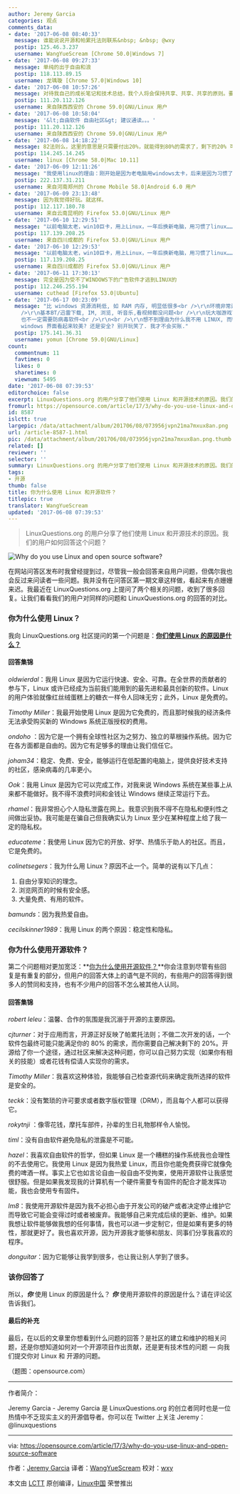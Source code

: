 ```yaml
---
author: Jeremy Garcia
categories: 观点
comments_data:
- date: '2017-06-08 08:40:33'
  message: 谁能说说开源和帕累托法则联系&nbsp; &nbsp; @wxy
  postip: 125.46.3.237
  username: WangYueScream [Chrome 50.0|Windows 7]
- date: '2017-06-08 09:27:33'
  message: 单纯的出于自由和浪
  postip: 118.113.89.15
  username: 龙瑀璇 [Chrome 57.0|Windows 10]
- date: '2017-06-08 10:57:26'
  message: 对待我自己的成长笔记和技术总结，我个人将会保持共享、共享、共享的原则。要不然自己忘记了都找不到。。。这很像DNA片段。最好的保留就是把自己复制出去！！！
  postip: 111.20.112.126
  username: 来自陕西西安的 Chrome 59.0|GNU/Linux 用户
- date: '2017-06-08 10:58:04'
  message: '&lt;自由软件 自由社区&gt; 建议通读。。。'
  postip: 111.20.112.126
  username: 来自陕西西安的 Chrome 59.0|GNU/Linux 用户
- date: '2017-06-08 14:18:22'
  message: 82法则么，这里的意思是只需要付出20%，就能得到80%的需求了，剩下的20% 可以付费或者自己搞定。
  postip: 114.245.14.245
  username: linux [Chrome 58.0|Mac 10.11]
- date: '2017-06-09 12:11:26'
  message: "我使用linux的理由：刚开始是因为老电脑用windows太卡，后来是因为习惯了就不想换了。<br />\r\n我使用开源软件的理由：并没有什么特殊的理由，linux下大多数实用和好用的软件都是开源的。但如果一个很不错的软件不开源，我还是会选择使用它。"
  postip: 222.137.31.211
  username: 来自河南郑州的 Chrome Mobile 58.0|Android 6.0 用户
- date: '2017-06-09 23:13:48'
  message: 因为我觉得好玩。就这样。
  postip: 112.117.180.78
  username: 来自云南昆明的 Firefox 53.0|GNU/Linux 用户
- date: '2017-06-10 12:29:51'
  message: "以前电脑太老，win10巨卡，用上Linux，一年后换新电脑，用习惯了linux……必要条件<br />\r\n恰好用linux相对不卡，恰好linux免费开源……充分条件"
  postip: 117.139.208.25
  username: 来自四川成都的 Firefox 53.0|GNU/Linux 用户
- date: '2017-06-10 12:29:53'
  message: "以前电脑太老，win10巨卡，用上Linux，一年后换新电脑，用习惯了linux……必要条件<br />\r\n恰好用linux相对不卡，恰好linux免费开源……充分条件"
  postip: 117.139.208.25
  username: 来自四川成都的 Firefox 53.0|GNU/Linux 用户
- date: '2017-06-11 17:30:13'
  message: 完全是因为受不了WINDOWS下的广告软件才逃到LINUX的
  postip: 112.246.255.194
  username: cuthead [Firefox 53.0|Ubuntu]
- date: '2017-06-17 00:23:09'
  message: "比 windows 资源消耗低, 如 RAM 内存, 明显低很多<br />\r\n环境非常适合用于开发, 安装软件也很方便, 一个指令即可<br
    />\r\n基本BT/迅雷下载, IM, 浏览, 听音乐,看视频都没问题<br />\r\n玩大咖游戏可以用 Steam, 但网上买游戏不是免费<br />\r\n不需要磁盘整理,
    也不一定需要防病毒软件<br />\r\n<br />\r\n想不到理由为什么我不用 LINUX, 而特意买 windows 来用. <br />\r\n就因为
    windows 界面看起来较美? 还是安全? 别开玩笑了. 我才不会买账."
  postip: 175.141.36.31
  username: yomun [Chrome 59.0|GNU/Linux]
count:
  commentnum: 11
  favtimes: 0
  likes: 0
  sharetimes: 0
  viewnum: 5495
date: '2017-06-08 07:39:53'
editorchoice: false
excerpt: LinuxQuestions.org 的用户分享了他们使用 Linux 和开源技术的原因。我们的用户如何回答这个问题？
fromurl: https://opensource.com/article/17/3/why-do-you-use-linux-and-open-source-software
id: 8587
islctt: true
largepic: /data/attachment/album/201706/08/073956jvpn21ma7mxux8an.png
url: /article-8587-1.html
pic: /data/attachment/album/201706/08/073956jvpn21ma7mxux8an.png.thumb.jpg
related: []
reviewer: ''
selector: ''
summary: LinuxQuestions.org 的用户分享了他们使用 Linux 和开源技术的原因。我们的用户如何回答这个问题？
tags:
- 开源
thumb: false
title: 你为什么使用 Linux 和开源软件？
titlepic: true
translator: WangYueScream
updated: '2017-06-08 07:39:53'
---
```



> 
> LinuxQuestions.org 的用户分享了他们使用 Linux 和开源技术的原因。我们的用户如何回答这个问题？
> 
> 
> 


![Why do you use Linux and open source software?](/data/attachment/album/201706/08/073956jvpn21ma7mxux8an.png "Why do you use Linux and open source software?")


在网站问答区发布时我曾经提到过，尽管我一般会回答来自用户问题，但偶尔我也会反过来问读者一些问题。我并没有在问答区第一期文章这样做，看起来有点姗姗来迟。我最近在 LinuxQuestions.org 上提问了两个相关的问题，收到了很多回复。让我们看看我们的用户对同样的问题和 LinuxQuestions.org 的回答的对比。


### 你为什么使用 Linux？


我向 LinuxQuestions.org 社区提问的第一个问题是：**[你们使用 Linux 的原因是什么？](http://www.linuxquestions.org/questions/linux-general-1/what-are-the-reasons-you-use-linux-4175600842/)**


#### 回答集锦


*oldwierdal*：我用 Linux 是因为它运行快速、安全、可靠。在全世界的贡献者的参与下，Linux 或许已经成为当前我们能用到的最先进和最具创新的软件。Linux 的用户体验就像红丝绒蛋糕上的糖衣一样令人回味无穷；此外，Linux 是免费的。


*Timothy Miller*：我最开始使用 Linux 是因为它免费的，而且那时候我的经济条件无法承受购买新的 Windows 系统正版授权的费用。


*ondoho* ：因为它是一个拥有全球性社区为之努力、独立的草根操作系统。因为它在各方面都是自由的。因为它有足够多的理由让我们信任它。


*joham34*：稳定、免费、安全，能够运行在低配置的电脑上，提供良好技术支持的社区，感染病毒的几率更小。


*Ook*：我用 Linux 是因为它可以完成工作，对我来说 Windows 系统在某些事上从来都不能做好。我不得不浪费时间和金钱让 Windows 继续正常运行下去。


*rhamel*：我非常担心个人隐私泄露在网上。我意识到我不得不在隐私和便利性之间做出妥协。我可能是在骗自己但我确实认为 Linux 至少在某种程度上给了我一定的隐私权。


*educateme*：我使用 Linux 因为它的开放、好学、热情乐于助人的社区。而且，它是免费的。


*colinetsegers*：我为什么用 Linux？原因不止一个。简单的说有以下几点：


1. 自由分享知识的理念。
2. 浏览网页的时候有安全感。
3. 大量免费、有用的软件。


*bamunds*：因为我热爱自由。


*cecilskinner1989*：我用 Linux 的两个原因：稳定性和隐私。


### 你为什么使用开源软件？


第二个问题相对更加宽泛：**[你为什么使用开源软件？](http://www.linuxquestions.org/questions/linux-general-1/what-are-the-reasons-you-use-open-source-software-4175600843/)**你会注意到尽管有些回复是有重复的部分，但用户的回答大体上的语气是不同的，有些用户的回答得到很多人的赞同和支持，也有不少用户的回答不怎么被其他人认同。


#### 回答集锦


*robert leleu*：温馨、合作的氛围是我沉溺于开源的主要原因。


*cjturner*：对于应用而言，开源正好反映了帕累托法则；不做二次开发的话，一个软件包最终可能只能满足你的 80% 的需求，而你需要自己解决剩下的 20%。开源给了你一个途径，通过社区来解决这种问题，你可以自己努力实现（如果你有相关的技能）或者花钱有偿请人实现你的需求。


*Timothy Miller*：我喜欢这种体验，我能够自己检查源代码来确定我所选择的软件是安全的。


*teckk*：没有繁琐的许可要求或者数字版权管理（DRM），而且每个人都可以获得它。


*rokytnji* ：像零花钱，摩托车部件，孙辈的生日礼物那样令人愉悦。


*timl*：没有自由软件避免隐私的泄露是不可能。


*hazel*：我喜欢自由软件的哲学，但如果 Linux 是一个糟糕的操作系统我也会理性的不去使用它。我使用 Linux 是因为我热爱 Linux，而且你也能免费获得它就像免费的啤酒一样。事实上它也如言论自由一般自由不受拘束，使用开源软件让我感觉很舒服。但是如果我发现我的计算机有一个硬件需要专有固件的配合才能发挥功能，我也会使用专有固件。


*lm8*：我使用开源软件是因为我不必担心由于开发公司的破产或者决定停止维护它而导致它可能会变得过时或者被废弃。我能够自己来完成后续的更新、维护。如果我想让软件能够做我想的任何事情，我也可以进一步定制它，但是如果有更多的特性，那就更好了。我也喜欢开源，因为开源我才能够和朋友、同事们分享我喜欢的程序。


*donguitar*：因为它能够让我学到很多，也让我让别人学到了很多。


### 该你回答了


所以，***你*** 使用 Linux 的原因是什么？ ***你*** 使用开源软件的原因是什么？请在评论区告诉我们。


#### 最后的补充


最后，在以后的文章里你想看到什么问题的回答？是社区的建立和维护的相关问题，还是你想知道如何对一个开源项目作出贡献，还是更有技术性的问题 — 向我们提交你对 Linux 和 开源的问题。


（题图：opensource.com）




---


作者简介：


Jeremy Garcia - Jeremy Garcia 是 LinuxQuestions.org 的创立者同时也是一位热情中不乏现实主义的开源倡导者。你可以在 Twitter 上关注 Jeremy：@linuxquestions




---


via: <https://opensource.com/article/17/3/why-do-you-use-linux-and-open-source-software>


作者：[Jeremy Garcia](https://opensource.com/users/jeremy-garcia) 译者：[WangYueScream](https://github.com/WangYueScream) 校对：[wxy](https://github.com/wxy)


本文由 [LCTT](https://github.com/LCTT/TranslateProject) 原创编译，[Linux中国](https://linux.cn/) 荣誉推出